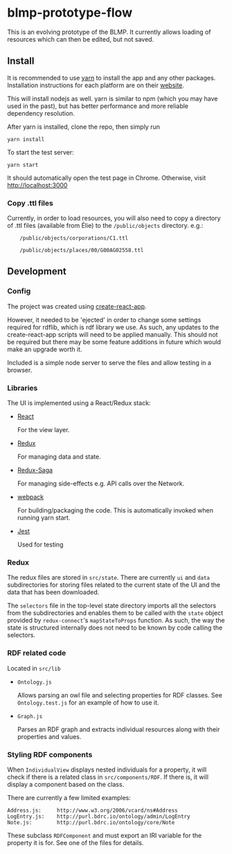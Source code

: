 # blmp-prototype-flow

This is an evolving prototype of the BLMP. It currently allows loading of resources which can then be edited, but not saved.

## Install

It is recommended to use [yarn](https://yarnpkg.com/) to install the app and any other packages. Installation instructions for each platform are on their [website](https://yarnpkg.com/lang/en/docs/install/).

This will install nodejs as well. yarn is similar to npm (which you may have used in the past), but has better performance and more reliable dependency resolution.

After yarn is installed, clone the repo, then simply run

    yarn install

To start the test server:

    yarn start
    
It should automatically open the test page in Chrome. Otherwise, visit <http://localhost:3000>

### Copy .ttl files

Currently, in order to load resources, you will also need to copy a directory of .ttl files (available from Élie) to the `/public/objects` directory. e.g.:

        /public/objects/corporations/C1.ttl

        /public/objects/places/00/G00AG02558.ttl

## Development

### Config

The project was created using [create-react-app](https://github.com/facebookincubator/create-react-app). 

However, it needed to be 'ejected' in order to change some settings required for rdflib, which is rdf library we use. As such, any updates to the create-react-app scripts will need to be applied manually. This should not be required but there may be some feature additions in future which would make an upgrade worth it.

Included is a simple node server to serve the files and allow testing in a browser.

### Libraries

The UI is implemented using a React/Redux stack:

* [React](https://facebook.github.io/react/)

    For the view layer.

* [Redux](http://redux.js.org/)

    For managing data and state.

* [Redux-Saga](https://github.com/redux-saga/redux-saga)

    For managing side-effects e.g. API calls over the Network.

* [webpack](https://webpack.js.org/)

    For building/packaging the code. This is automatically invoked when running yarn start.

* [Jest](https://facebook.github.io/jest/)

    Used for testing

### Redux

The redux files are stored in `src/state`. There are currently `ui` and `data` subdirectories for storing files related to the current state of the UI and the data that has been downloaded.

The `selectors` file in the top-level state directory imports all the selectors from the subdirectories and enables them to be called with the `state` object provided by `redux-connect`'s `mapStateToProps` function. As such, the way the state is structured internally does not need to be known by code calling the selectors.

### RDF related code

Located in `src/lib`

*  `Ontology.js`

    Allows parsing an owl file and selecting properties for RDF classes. See `Ontology.test.js` for an example of how to use it.
 
* `Graph.js`

    Parses an RDF graph and extracts individual resources along with their properties and values.

### Styling RDF components

When `IndividualView` displays nested individuals for a property, it will check if there is a related class in `src/components/RDF`. If there is, it will display a component based on the class.

There are currently a few limited examples:

    Address.js:     http://www.w3.org/2006/vcard/ns#Address
    LogEntry.js:    http://purl.bdrc.io/ontology/admin/LogEntry
    Note.js:        http://purl.bdrc.io/ontology/core/Note

These subclass `RDFComponent` and must export an IRI variable for the property it is for. See one of the files for details.



